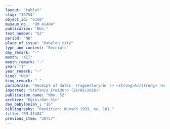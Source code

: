 ```yaml
---
layout: "tablet"
slug: "30754"
object_id: "6350"
museum_no_: "BM 41404"
publication: "Nbn."
text_number: "52"
period: "NB"
place_of_issue: "Babylon city"
type_and_content: "Receipts"
day_remark: "-"
month: "XII"
month_remark: "-"
year: "1"
year_remark: "-"
king: "Nbn"
king_remark: "-"
paraphrase: "Receipt of dates. Fragmentary<br /> <strong>A</strong> receives 14;0.0.0 kor (c. 2,520 l) of dates from <strong>B</strong>, paid on behalf of (<em>ana muhhi</em>) <strong>C</strong> and <strong>D</strong>. Remainder of the tablet is broken off. Names of 2 witnesses and the scribe.<br /> &nbsp;<br /> <strong>A </strong>= Bēl-ibni/Nab&ucirc;-aplu-iddin//S&icirc;n-ahhē-bulliṭ; <strong>B </strong>= Madān-&scaron;umu-iddin/Zēria/Nabāya; <strong>C </strong>= Iddin-Marduk/Iqī&scaron;āya//Nūr-S&icirc;n; <strong>D </strong>= Marduk-nāṣir/...-Marduk"
imported: "Stefania Ermidoro (28/05/2016)"
publication_name: "Nbn. 52"
archive: "Egibi/Nūr-Sîn"
day_babylonian_: "16"
bibliography: "Reedition: Wunsch 1993, no. 101."
title: "BM 41404"
previous_item: "30757"
---
```

